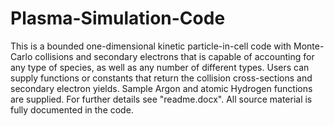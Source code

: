 # Plasma-Simulation-Code

This is a bounded one-dimensional kinetic particle-in-cell code with Monte-Carlo collisions and secondary electrons that is capable of accounting for any type of species, as well as any number of different types. Users can supply functions or constants that return the collision cross-sections and secondary electron yields. Sample Argon and atomic Hydrogen functions are supplied. For further details see "readme.docx". All source material is fully documented in the code. 
